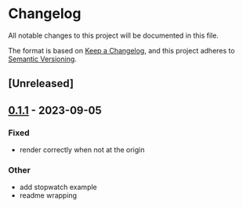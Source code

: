 # Changelog
All notable changes to this project will be documented in this file.

The format is based on [Keep a Changelog](https://keepachangelog.com/en/1.0.0/),
and this project adheres to [Semantic Versioning](https://semver.org/spec/v2.0.0.html).

## [Unreleased]

## [0.1.1](https://github.com/joshka/tui-big-text/compare/v0.1.0...v0.1.1) - 2023-09-05

### Fixed
- render correctly when not at the origin

### Other
- add stopwatch example
- readme wrapping
